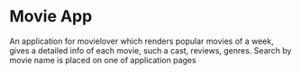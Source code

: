 # Movie App

An application for movielover which renders popular movies of a week, gives a
detailed info of each movie, such a cast, reviews, genres. Search by movie name
is placed on one of application pages
